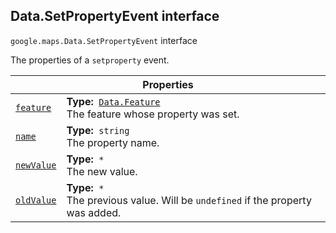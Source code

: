 
<devsite-heading text=" Data.SetPropertyEvent interface" for="Data.SetPropertyEvent" level="h2" link="" toc="" back-to-top=""><h2 id="Data.SetPropertyEvent" is-upgraded="">Data.SetPropertyEvent interface</h2></devsite-heading>
<p>
<code translate="no" dir="ltr"><span itemprop="path">google.maps</span>.<span itemprop="name">Data.SetPropertyEvent</span></code>
interface
</p>
<p>The properties of a <code translate="no" dir="ltr">setproperty</code> event.</p>
<div class="devsite-table-wrapper"><table class="properties responsive" summary="interface Data.SetPropertyEvent - Properties">
<thead>
<tr><th colspan="2">Properties</th>
</tr></thead>
<tbody>
<tr id="Data.SetPropertyEvent.feature">
<td itemprop="property"><code translate="no" dir="ltr"><a class="secret-link" href="#Data.SetPropertyEvent.feature"><span>feature</span></a></code></td>
<td><div><strong>Type:</strong>&nbsp; <code translate="no" dir="ltr"><a href="Data.Feature.md">Data.Feature</a></code></div>
<div class="desc">The feature whose property was set.</div></td>
</tr>
<tr id="Data.SetPropertyEvent.name">
<td itemprop="property"><code translate="no" dir="ltr"><a class="secret-link" href="#Data.SetPropertyEvent.name"><span>name</span></a></code></td>
<td><div><strong>Type:</strong>&nbsp; <code translate="no" dir="ltr">string</code></div>
<div class="desc">The property name.</div></td>
</tr>
<tr id="Data.SetPropertyEvent.newValue">
<td itemprop="property"><code translate="no" dir="ltr"><a class="secret-link" href="#Data.SetPropertyEvent.newValue"><span>newValue</span></a></code></td>
<td><div><strong>Type:</strong>&nbsp; <code translate="no" dir="ltr">*</code></div>
<div class="desc">The new value.</div></td>
</tr>
<tr id="Data.SetPropertyEvent.oldValue">
<td itemprop="property"><code translate="no" dir="ltr"><a class="secret-link" href="#Data.SetPropertyEvent.oldValue"><span>oldValue</span></a></code></td>
<td><div><strong>Type:</strong>&nbsp; <code translate="no" dir="ltr">*</code></div>
<div class="desc">The previous value. Will be <code translate="no" dir="ltr">undefined</code> if the property was added.</div></td>
</tr>
</tbody>
</table></div>
<script src="replace_links.js"></script>
